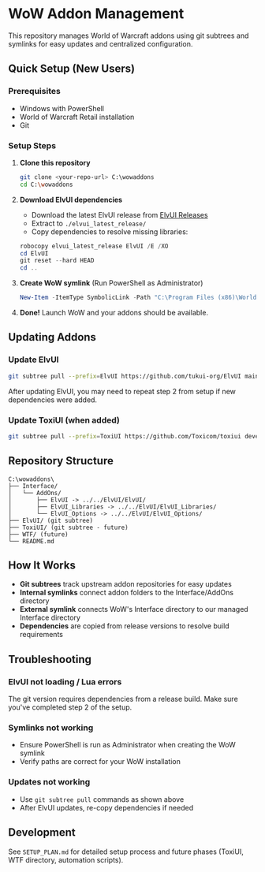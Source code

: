 # WoW Addon Management

This repository manages World of Warcraft addons using git subtrees and symlinks for easy updates and centralized configuration.

## Quick Setup (New Users)

### Prerequisites
- Windows with PowerShell
- World of Warcraft Retail installation
- Git

### Setup Steps

1. **Clone this repository**
   ```bash
   git clone <your-repo-url> C:\wowaddons
   cd C:\wowaddons
   ```

2. **Download ElvUI dependencies**
   - Download the latest ElvUI release from [ElvUI Releases](https://github.com/tukui-org/ElvUI/releases)
   - Extract to `./elvui_latest_release/`
   - Copy dependencies to resolve missing libraries:
   ```powershell
   robocopy elvui_latest_release ElvUI /E /XO
   cd ElvUI
   git reset --hard HEAD
   cd ..
   ```

3. **Create WoW symlink** (Run PowerShell as Administrator)
   ```powershell
   New-Item -ItemType SymbolicLink -Path "C:\Program Files (x86)\World of Warcraft\_retail_\Interface" -Target "C:\wowaddons\Interface"
   ```

4. **Done!** Launch WoW and your addons should be available.

## Updating Addons

### Update ElvUI
```bash
git subtree pull --prefix=ElvUI https://github.com/tukui-org/ElvUI main --squash
```

After updating ElvUI, you may need to repeat step 2 from setup if new dependencies were added.

### Update ToxiUI (when added)
```bash
git subtree pull --prefix=ToxiUI https://github.com/Toxicom/toxiui development --squash
```

## Repository Structure

```
C:\wowaddons\
├── Interface/
│   └── AddOns/
│       ├── ElvUI -> ../../ElvUI/ElvUI/
│       ├── ElvUI_Libraries -> ../../ElvUI/ElvUI_Libraries/
│       └── ElvUI_Options -> ../../ElvUI/ElvUI_Options/
├── ElvUI/ (git subtree)
├── ToxiUI/ (git subtree - future)
├── WTF/ (future)
└── README.md
```

## How It Works

- **Git subtrees** track upstream addon repositories for easy updates
- **Internal symlinks** connect addon folders to the Interface/AddOns directory
- **External symlink** connects WoW's Interface directory to our managed Interface directory
- **Dependencies** are copied from release versions to resolve build requirements

## Troubleshooting

### ElvUI not loading / Lua errors
The git version requires dependencies from a release build. Make sure you've completed step 2 of the setup.

### Symlinks not working
- Ensure PowerShell is run as Administrator when creating the WoW symlink
- Verify paths are correct for your WoW installation

### Updates not working
- Use `git subtree pull` commands as shown above
- After ElvUI updates, re-copy dependencies if needed

## Development

See `SETUP_PLAN.md` for detailed setup process and future phases (ToxiUI, WTF directory, automation scripts).